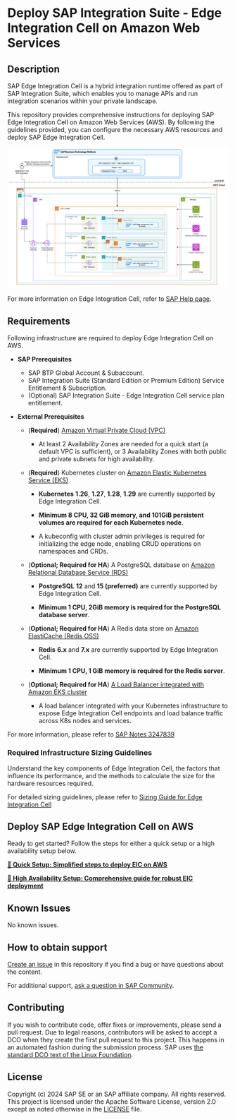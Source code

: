 # Deploy SAP Integration Suite - Edge Integration Cell on Amazon Web Services

## Description

SAP Edge Integration Cell is a hybrid integration runtime offered as part of SAP Integration Suite, which enables you to manage APIs and run integration scenarios within your private landscape.

This repository provides comprehensive instructions for deploying SAP Edge Integration Cell on Amazon Web Services (AWS). By following the guidelines provided, you can configure the necessary AWS resources and deploy SAP Edge Integration Cell.

![EIC Architecture HA](/assets/sap/ha-mode/sap-edge-integration-cell-aws.png)

For more information on Edge Integration Cell, refer to [SAP Help page](https://help.sap.com/docs/integration-suite/sap-integration-suite/what-is-sap-integration-suite-edge-integration-cell).

## Requirements

Following infrastructure are required to deploy Edge Integration Cell on AWS.

- **SAP Prerequisites**

  - SAP BTP Global Account & Subaccount.
  - SAP Integration Suite (Standard Edition or Premium Edition) Service Entitlement & Subscription.
  - (Optional) SAP Integration Suite - Edge Integration Cell service plan entitlement.

- **External Prerequisites**

  - (**Required**) [Amazon Virtual Private Cloud (VPC)](https://docs.aws.amazon.com/vpc/latest/userguide/what-is-amazon-vpc.html)

    - At least 2 Availability Zones are needed for a quick start (a default VPC is sufficient), or 3 Availability Zones with both public and private subnets for high availability.

  - (**Required**) Kubernetes cluster on [Amazon Elastic Kubernetes Service (EKS)](https://docs.aws.amazon.com/eks/)

    - **Kubernetes** **1.26**, **1.27**, **1.28**, **1.29** are currently supported by Edge Integration Cell.

    - **Minimum 8 CPU, 32 GiB memory, and 101GiB persistent volumes are required for each Kubernetes node**.

    - A kubeconfig with cluster admin privileges is required for initializing the edge node, enabling CRUD operations on namespaces and CRDs.

  - (**Optional; Required for HA**) A PostgreSQL database on [Amazon Relational Database Service (RDS)](https://docs.aws.amazon.com/AmazonRDS/latest/UserGuide/Welcome.html)

    - **PostgreSQL** **12** and **15 (preferred)** are currently supported by Edge Integration Cell.

    - **Minimum 1 CPU, 2GiB memory is required for the PostgreSQL database server**.

  - (**Optional; Required for HA**) A Redis data store on [Amazon ElastiCache (Redis OSS)](https://docs.aws.amazon.com/AmazonElastiCache/latest/red-ug/WhatIs.html)

    - **Redis** **6.x** and **7.x** are currently supported by Edge Integration Cell.

    - **Minimum 1 CPU, 1 GiB memory is required for the Redis server**.

  - (**Optional; Required for HA**) [A Load Balancer integrated with Amazon EKS cluster](https://docs.aws.amazon.com/eks/latest/userguide/network-load-balancing.html)

    - A load balancer integrated with your Kubernetes infrastructure to expose Edge Integration Cell endpoints and load balance traffic across K8s nodes and services.

For more information, please refer to [SAP Notes 3247839](https://me.sap.com/notes/3247839)

### Required Infrastructure Sizing Guidelines

Understand the key components of Edge Integration Cell, the factors that influence its performance, and the methods to calculate the size for the hardware resources required.

For detailed sizing guidelines, please refer to [Sizing Guide for Edge Integration Cell](https://help.sap.com/docs/integration-suite/sap-integration-suite/sizing-guidelines)

## Deploy SAP Edge Integration Cell on AWS

Ready to get started? Follow the steps for either a quick setup or a high availability setup below.

[**🔗 Quick Setup: Simplified steps to deploy EIC on AWS**](/1-quick-setup.md)

[**🔗 High Availability Setup: Comprehensive guide for robust EIC deployment**](/2-high-availibility-setup.md)

## Known Issues

No known issues.

## How to obtain support

[Create an issue](https://github.com/SAP-samples/<repository-name>/issues) in this repository if you find a bug or have questions about the content.

For additional support, [ask a question in SAP Community](https://answers.sap.com/questions/ask.html).

## Contributing

If you wish to contribute code, offer fixes or improvements, please send a pull request. Due to legal reasons, contributors will be asked to accept a DCO when they create the first pull request to this project. This happens in an automated fashion during the submission process. SAP uses [the standard DCO text of the Linux Foundation](https://developercertificate.org/).

## License

Copyright (c) 2024 SAP SE or an SAP affiliate company. All rights reserved. This project is licensed under the Apache Software License, version 2.0 except as noted otherwise in the [LICENSE](LICENSE) file.
